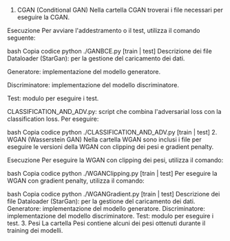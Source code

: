 1. CGAN (Conditional GAN)
Nella cartella CGAN troverai i file necessari per eseguire la CGAN.

Esecuzione
Per avviare l'addestramento o il test, utilizza il comando seguente:

bash
Copia codice
python ./GANBCE.py [train | test]
Descrizione dei file
Dataloader (StarGan): per la gestione del caricamento dei dati.

Generatore: implementazione del modello generatore.

Discriminatore: implementazione del modello discriminatore.

Test: modulo per eseguire i test.

CLASSIFICATION_AND_ADV.py: script che combina l'adversarial loss con la classification loss. Per eseguire:

bash
Copia codice
python ./CLASSIFICATION_AND_ADV.py [train | test]
2. WGAN (Wasserstein GAN)
Nella cartella WGAN sono inclusi i file per eseguire le versioni della WGAN con clipping dei pesi e gradient penalty.

Esecuzione
Per eseguire la WGAN con clipping dei pesi, utilizza il comando:

bash
Copia codice
python ./WGANClipping.py [train | test]
Per eseguire la WGAN con gradient penalty, utilizza il comando:

bash
Copia codice
python ./WGANGradient.py [train | test]
Descrizione dei file
Dataloader (StarGan): per la gestione del caricamento dei dati.
Generatore: implementazione del modello generatore.
Discriminatore: implementazione del modello discriminatore.
Test: modulo per eseguire i test.
3. Pesi
La cartella Pesi contiene alcuni dei pesi ottenuti durante il training dei modelli.
